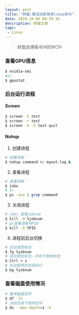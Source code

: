 ```yaml
---
layout: post
title: "转载:算法训练常用linux命令"
date: 2020-10-08 08:59:36
description: 转载文章
tags:
 - Linux
---
```


> 转载自博客404的WCH

### 查看GPU信息

``` bash
$ nvidia-smi
#or
$ gpustat
```

### 后台运行进程

#### Screen

``` bash
$ screen -S test
$ screen -r test
$ screen -X -S test quit
```

#### Nohup

1. 创建进程

``` bash
# 创建进程
$ nohup command &> myout.log &
```

2. 查看进程

```bash
# 查看进程
$ jobs
# or
$ ps -aux | grep command
```

3. 关闭进程

```bash
# jobs 查看jobnum
$ kill -9 %jobnum
# ps查看进程号PID
$ kill -9 %PID
```

4. 进程前后台切换

```bash
# 后台调至前台
$ fg %jobnum
# 前台放到后台，并处于暂停状态
$ Ctrl + z
# 后台暂停状态变执行
$ bg %jobnum
```

### 查看磁盘使用情况

```bash
# 整体磁盘空间
$ df -lh
# 当前目录下使用空间
$ du --max-depth=1 -h
```


